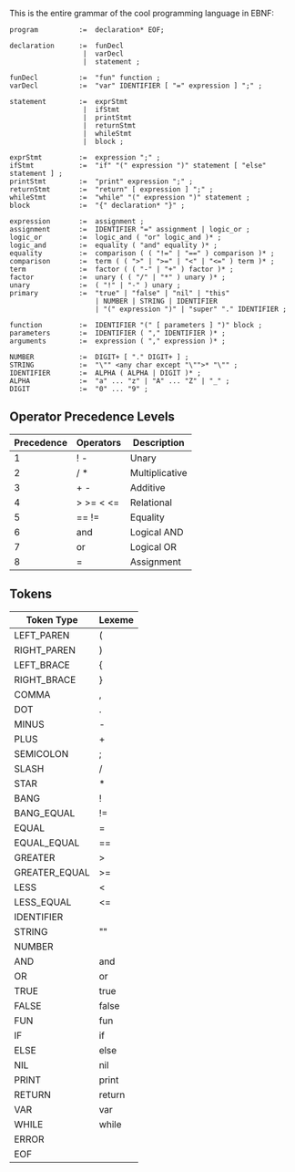 This is the entire grammar of the cool programming language in EBNF:
```
program          :=  declaration* EOF;

declaration      :=  funDecl
                  |  varDecl
                  |  statement ;

funDecl          :=  "fun" function ;
varDecl          :=  "var" IDENTIFIER [ "=" expression ] ";" ;

statement        :=  exprStmt
                  |  ifStmt
                  |  printStmt 
                  |  returnStmt 
                  |  whileStmt 
                  |  block ;
                  
exprStmt         :=  expression ";" ;
ifStmt           :=  "if" "(" expression ")" statement [ "else" statement ] ;
printStmt        :=  "print" expression ";" ;
returnStmt       :=  "return" [ expression ] ";" ;
whileStmt        :=  "while" "(" expression ")" statement ;
block            :=  "{" declaration* "}" ;

expression       :=  assignment ;
assignment       :=  IDENTIFIER "=" assignment | logic_or ;
logic_or         :=  logic_and ( "or" logic_and )* ;
logic_and        :=  equality ( "and" equality )* ;
equality         :=  comparison ( ( "!=" | "==" ) comparison )* ;
comparison       :=  term ( ( ">" | ">=" | "<" | "<=" ) term )* ;
term             :=  factor ( ( "-" | "+" ) factor )* ;
factor           :=  unary ( ( "/" | "*" ) unary )* ;
unary            :=  ( "!" | "-" ) unary ;
primary          :=  "true" | "false" | "nil" | "this"
                     | NUMBER | STRING | IDENTIFIER 
                     | "(" expression ")" | "super" "." IDENTIFIER ;

function         :=  IDENTIFIER "(" [ parameters ] ")" block ;
parameters       :=  IDENTIFIER ( "," IDENTIFIER )* ;
arguments        :=  expression ( "," expression )* ;

NUMBER           :=  DIGIT+ [ "." DIGIT+ ] ;
STRING           :=  "\"" <any char except "\"">* "\"" ;
IDENTIFIER       :=  ALPHA ( ALPHA | DIGIT )* ;
ALPHA            :=  "a" ... "z" | "A" ... "Z" | "_" ;
DIGIT            :=  "0" ... "9" ;
```


## Operator Precedence Levels
| Precedence | Operators | Description    |
|------------|-----------|----------------|
| 1          | ! -       | Unary          |
| 2          | / *       | Multiplicative |
| 3          | + -       | Additive       |
| 4          | > >= < <= | Relational     |
| 5          | == !=     | Equality       |
| 6          | and       | Logical AND    |
| 7          | or        | Logical OR     |
| 8          | =         | Assignment     |


## Tokens
| Token Type    | Lexeme    |
|---------------|-----------|
| LEFT_PAREN    | (         |
| RIGHT_PAREN   | )         |
| LEFT_BRACE    | {         |
| RIGHT_BRACE   | }         |
| COMMA         | ,         |
| DOT           | .         |
| MINUS         | -         |
| PLUS          | +         |
| SEMICOLON     | ;         |
| SLASH         | /         |
| STAR          | *         |
| BANG          | !         |
| BANG_EQUAL    | !=        |
| EQUAL         | =         |
| EQUAL_EQUAL   | ==        |
| GREATER       | \>        |
| GREATER_EQUAL | \>=       |
| LESS          | <         |
| LESS_EQUAL    | <=        |
| IDENTIFIER    | <chars>   |
| STRING        | "<chars>" |
| NUMBER        | <digits>  |
| AND           | and       |
| OR            | or        |
| TRUE          | true      |
| FALSE         | false     |
| FUN           | fun       |
| IF            | if        |
| ELSE          | else      |
| NIL           | nil       |
| PRINT         | print     |
| RETURN        | return    |
| VAR           | var       |
| WHILE         | while     |
| ERROR         |           |
| EOF           |           |


